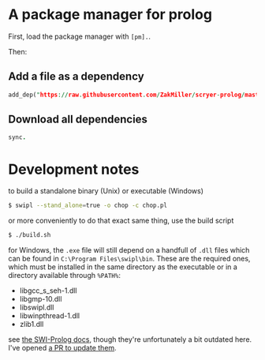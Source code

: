 # A package manager for prolog

First, load the package manager with `[pm].`.

Then:

## Add a file as a dependency

```prolog
add_dep("https://raw.githubusercontent.com/ZakMiller/scryer-prolog/master/src/lib/freeze.pl").
```

## Download all dependencies

```prolog
sync.
```

# Development notes
to build a standalone binary (Unix) or executable (Windows)
```sh
$ swipl --stand_alone=true -o chop -c chop.pl
```
or more conveniently to do that exact same thing, use the build script
```sh
$ ./build.sh
```
for Windows, the `.exe` file will still depend on a handfull of `.dll` files which can be found in `C:\Program Files\swipl\bin`. These are the required ones, which must be installed in the same directory as the executable or in a directory available through `%PATH%`:
- libgcc_s_seh-1.dll
- libgmp-10.dll
- libswipl.dll
- libwinpthread-1.dll
- zlib1.dll

see [the SWI-Prolog docs](https://www.swi-prolog.org/FAQ/WinExe.html), though they're unfortunately a bit outdated here. I've opened [a PR to update them](https://github.com/SWI-Prolog/plweb-www/pull/45).